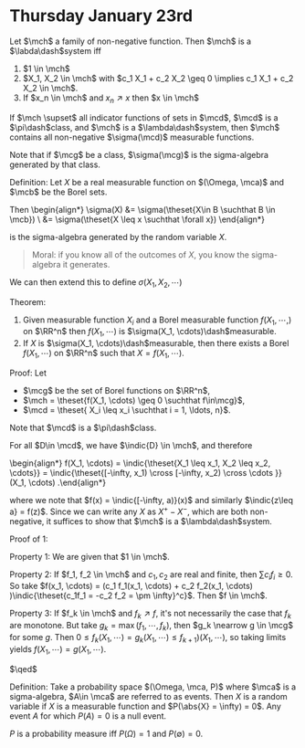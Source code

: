 # Thursday January 23rd

Let $\mch$ a family of non-negative function.
Then $\mch$ is a $\labda\dash$system iff

1. $1 \in \mch$
2. $X_1, X_2 \in \mch$ with $c_1 X_1 + c_2 X_2 \geq 0 \implies c_1 X_1 + c_2 X_2 \in \mch$.
3. If $x_n \in \mch$ and $x_n \nearrow x$ then $x \in \mch$

If $\mch \supset$ all indicator functions of sets in $\mcd$, $\mcd$ is a $\pi\dash$class, and $\mch$ is a $\lambda\dash$system, then $\mch$ contains all non-negative $\sigma(\mcd)$ measurable functions.

Note that if $\mcg$ be a class, $\sigma(\mcg)$ is the sigma-algebra generated by that class.

Definition:
Let $X$ be a real measurable function on $(\Omega, \mca)$ and $\mcb$ be the Borel sets.

Then
\begin{align*}
\sigma(X) 
&= \sigma(\theset{X\in B \suchthat B \in \mcb})  \\
&= \sigma(\theset{X \leq x \suchthat \forall x})
\end{align*}

is the sigma-algebra generated by the random variable $X$.

> Moral: if you know all of the outcomes of $X$, you know the sigma-algebra it generates.

We can then extend this to define $\sigma(X_1, X_2, \cdots)$

Theorem:

1. Given measurable function $X_i$ and a Borel measurable function $f(X_1, \cdots,)$ on $\RR^n$ then $f(X_1, \cdots)$ is $\sigma(X_1, \cdots)\dash$measurable.
2. If $X$ is $\sigma(X_1, \cdots)\dash$measurable, then there exists a Borel $f(X_1, \cdots)$ on $\RR^n$ such that $X = f(X_1, \cdots)$.

Proof:
Let 

- $\mcg$ be the set of Borel functions on $\RR^n$, 
- $\mch = \theset{f(X_1, \cdots) \geq 0 \suchthat f\in\mcg}$,
- $\mcd = \theset{ X_i \leq x_i \suchthat i = 1, \ldots, n}$.

Note that $\mcd$ is a $\pi\dash$class.

For all $D\in \mcd$, we have $\indic{D} \in \mch$, and therefore

\begin{align*}
f(X_1, \cdots) = \indic{\theset{X_1 \leq x_1, X_2 \leq x_2, \cdots}} = \indic{\theset{[-\infty, x_1) \cross [-\infty, x_2) \cross \cdots   }}(X_1, \cdots)
.\end{align*}

where we note that $f(x) = \indic{[-\infty, a)}(x)$ and similarly $\indic{z\leq a} = f(z)$.
Since we can write any $X$ as $X^+ - X^-$, which are both non-negative, it suffices to show that $\mch$ is a $\lambda\dash$system.

Proof of 1:

Property 1: We are given that $1 \in \mch$.

Property 2: If $f_1, f_2 \in \mch$ and $c_1, c_2$ are real and finite, then $\sum c_i f_i \geq 0$.
So take $f(x_1, \cdots) = (c_1 f_1(x_1, \cdots) + c_2 f_2(x_1, \cdots) )\indic{\theset{c_1f_1 = -c_2 f_2 = \pm \infty}^c}$.
Then $f \in \mch$.

Property 3:
If $f_k \in \mch$ and $f_k \nearrow f$, it's not necessarily the case that $f_k$ are monotone. 
But take $g_k = \max(f_1, \cdots, f_k)$, then $g_k \nearrow g \in \mcg$ for some $g$.
Then $0 \leq f_k(X_1, \cdots) = g_k(X_1, \cdots) \leq f_{k+1})(X_1, \cdots)$, so taking limits yields $f(X_1, \cdots) = g(X_1, \cdots)$.

$\qed$

Definition:
Take a probability space $(\Omega, \mca, P)$ where $\mca$ is a sigma-algebra, $A\in \mca$ are referred to as events.
Then $X$ is a random variable if $X$ is a measurable function and $P(\abs{X} = \infty) = 0$.
Any event $A$ for which $P(A) = 0$ is a null event.

$P$ is a probability measure iff $P(\Omega) = 1$ and $P(\emptyset) = 0$.
